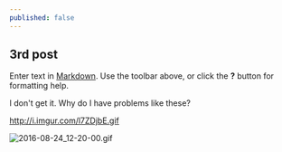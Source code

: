 ```yaml
---
published: false
---
```

## 3rd post

Enter text in [Markdown](http://daringfireball.net/projects/markdown/). Use the toolbar above, or click the **?** button for formatting help.

I don't get it. Why do I have problems like these?

http://i.imgur.com/l7ZDjbE.gif

![2016-08-24_12-20-00.gif]({{site.baseurl}}/_posts/2016-08-24_12-20-00.gif)
